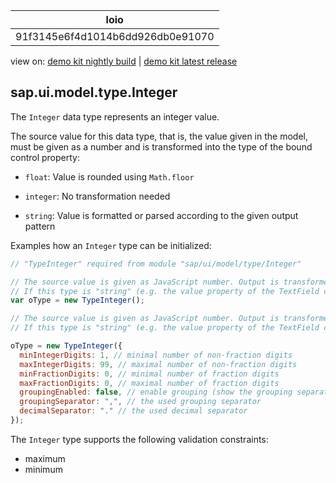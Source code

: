 <!-- loio91f3145e6f4d1014b6dd926db0e91070 -->

| loio |
| -----|
| 91f3145e6f4d1014b6dd926db0e91070 |

<div id="loio">

view on: [demo kit nightly build](https://openui5nightly.hana.ondemand.com/#/topic/91f3145e6f4d1014b6dd926db0e91070) | [demo kit latest release](https://openui5.hana.ondemand.com/#/topic/91f3145e6f4d1014b6dd926db0e91070)</div>

## sap.ui.model.type.Integer

The `Integer` data type represents an integer value.

The source value for this data type, that is, the value given in the model, must be given as a number and is transformed into the type of the bound control property:

-   `float`: Value is rounded using `Math.floor` 

-    `integer`: No transformation needed

-    `string`: Value is formatted or parsed according to the given output pattern


Examples how an `Integer` type can be initialized:

``` js
// "TypeInteger" required from module "sap/ui/model/type/Integer"

// The source value is given as JavaScript number. Output is transformed into the type of the bound control property.
// If this type is "string" (e.g. the value property of the TextField control) the used default output pattern parameters depend on locale and fixed settings.
var oType = new TypeInteger();

// The source value is given as JavaScript number. Output is transformed into the type of the bound control property.
// If this type is "string" (e.g. the value property of the TextField control) the given output pattern is used (parameters which are not specified are taken from the default pattern)

oType = new TypeInteger({
  minIntegerDigits: 1, // minimal number of non-fraction digits
  maxIntegerDigits: 99, // maximal number of non-fraction digits
  minFractionDigits: 0, // minimal number of fraction digits
  maxFractionDigits: 0, // maximal number of fraction digits
  groupingEnabled: false, // enable grouping (show the grouping separators)
  groupingSeparator: ",", // the used grouping separator
  decimalSeparator: "." // the used decimal separator
});
```

The `Integer` type supports the following validation constraints:

-   maximum
-   minimum

